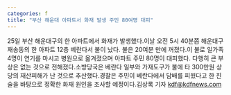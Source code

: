 ```yaml
---
categories: f
title: "부산 해운대 아파트서 화재 발생 주민 80여명 대피"
---
```

25일 부산 해운대구의 한 아파트에서 화재가 발생했다.이날 오전 5시 40분쯤 해운대구 재송동의 한 아파트 12층 베란다서 불이 났다. 불은 20여분 만에 꺼졌다.이 불로 일가족 4명이 연기를 마시고 병원으로 옮겨졌으며 아파트 주민 80명이 대피했다. 다행히 큰 부상은 없는 것으로 전해졌다.소방당국은 베란다 일부와 가재도구가 불에 타 300만원 상당의 재산피해가 난 것으로 추산했다.경찰은 주민이 베란다에서 담배를 피웠다고 한 진술을 바탕으로 정확한 화재 원인을 조사할 예정이다.김상록 기자 kdf@kdfnews.com
